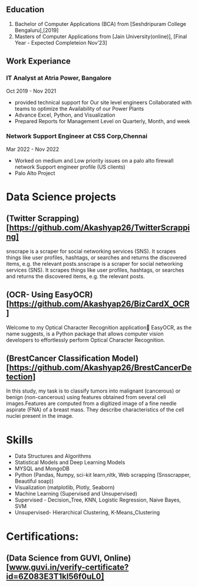 ## Education
1. Bachelor of Computer Applications (BCA) from [Seshdripuram College Bengaluru],[2019]
2. Masters of Computer Applications from [Jain University(online)], [Final Year - Expected Completeion Nov’23]

## Work Experiance
### IT Analyst at Atria Power, Bangalore
Oct 2019 - Nov 2021
- provided technical support for Our site level engineers Collaborated with teams to optimize the Availability of our Power Plants
- Advance Excel, Python, and Visualization
- Prepared Reports for Management Level on Quarterly, Month, and week

### Network Support Engineer at CSS Corp,Chennai 
Mar 2022 - Nov 2022
- Worked on medium and Low priority issues on a palo alto firewall network Support engineer profile (US clients)
- Palo Alto Project

# Data Science projects 

## (Twitter Scrapping)[https://github.com/Akashyap26/TwitterScrapping]
snscrape is a scraper for social networking services (SNS). It scrapes things like user profiles, hashtags, or searches and returns the discovered items, e.g. the relevant posts.snscrape is a scraper for social networking services (SNS). It scrapes things like user profiles, hashtags, or searches and returns the discovered items, e.g. the relevant posts.

## (OCR- Using EasyOCR)[https://github.com/Akashyap26/BizCardX_OCR]
Welcome to my Optical Character Recognition application🤗 EasyOCR, as the name suggests, is a Python package that allows computer vision developers to effortlessly perform Optical Character Recognition.

## (BrestCancer Classification Model)[https://github.com/Akashyap26/BrestCancerDetection]
In this study, my task is to classify tumors into malignant (cancerous) or benign (non-cancerous) using features obtained from several cell images.Features are computed from a digitized image of a fine needle aspirate (FNA) of a breast mass. They describe characteristics of the cell nuclei present in the image.

# Skills
- Data Structures and Algorithms
- Statistical Models and Deep Learning Models
- MYSQL and MongoDB
- Python (Pandas, Numpy, sci-kit learn,nltk, Web scrapping (Snsscrapper, Beautiful soap))
- Visualization (matplotlib, Plotly, Seaborn)
- Machine Learning (Supervised and Unsupervised)
- Supervised - Decision_Tree, KNN, Logistic Regression, Naive Bayes, SVM
- Unsupervised- Hierarchical Clustering, K-Means_Clustering   

# Certifications:
## (Data Science from GUVI, Online)[www.guvi.in/verify-certificate?id=6Z083E3T1kl56f0uL0]


